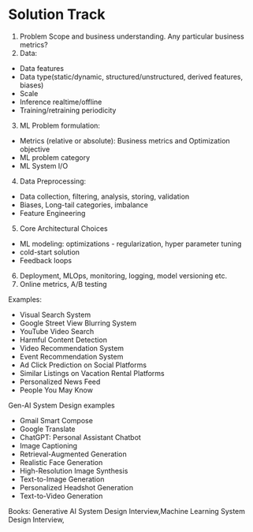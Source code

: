 # Solution Track
1. Problem Scope and business understanding. Any particular business metrics?
2. Data:
  * Data features
  * Data type(static/dynamic, structured/unstructured, derived features, biases)
  * Scale
  * Inference realtime/offline
  * Training/retraining periodicity
3. ML Problem formulation:
  * Metrics (relative or absolute): Business metrics and Optimization objective
  * ML problem category
  * ML System I/O
4. Data Preprocessing:
  * Data collection, filtering, analysis, storing, validation
  * Biases, Long-tail categories, imbalance
  * Feature Engineering
5. Core Architectural Choices
  * ML modeling: optimizations - regularization, hyper parameter tuning
  * cold-start solution
  * Feedback loops
6. Deployment, MLOps, monitoring, logging, model versioning etc.
7. Online metrics, A/B testing

Examples: 
* Visual Search System
* Google Street View Blurring System
* YouTube Video Search
* Harmful Content Detection
* Video Recommendation System
* Event Recommendation System
* Ad Click Prediction on Social Platforms
* Similar Listings on Vacation Rental Platforms
* Personalized News Feed
* People You May Know

Gen-AI System Design examples
* Gmail Smart Compose
* Google Translate
* ChatGPT: Personal Assistant Chatbot
* Image Captioning
* Retrieval-Augmented Generation
* Realistic Face Generation
* High-Resolution Image Synthesis
* Text-to-Image Generation
* Personalized Headshot Generation
* Text-to-Video Generation

Books: Generative AI System Design Interview,Machine Learning System Design Interview,
